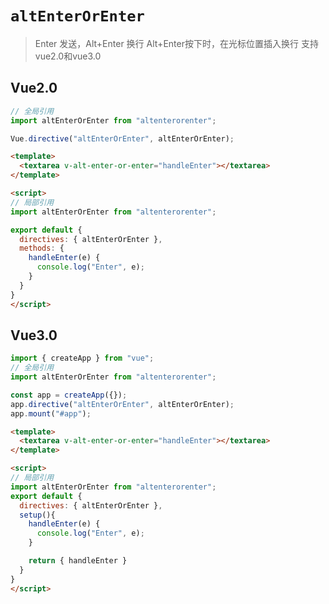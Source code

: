 # `altEnterOrEnter`

> Enter 发送，Alt+Enter 换行
> Alt+Enter按下时，在光标位置插入换行
> 支持vue2.0和vue3.0

## Vue2.0
```javascript
// 全局引用
import altEnterOrEnter from "altenterorenter";

Vue.directive("altEnterOrEnter", altEnterOrEnter);
```

```html
<template>
  <textarea v-alt-enter-or-enter="handleEnter"></textarea>
</template>

<script>
// 局部引用
import altEnterOrEnter from "altenterorenter";

export default {
  directives: { altEnterOrEnter },
  methods: {
    handleEnter(e) {
      console.log("Enter", e);
    }
  }
}
</script>
```

## Vue3.0
```javascript
import { createApp } from "vue";
// 全局引用
import altEnterOrEnter from "altenterorenter";

const app = createApp({});
app.directive("altEnterOrEnter", altEnterOrEnter);
app.mount("#app");
```

```html
<template>
  <textarea v-alt-enter-or-enter="handleEnter"></textarea>
</template>

<script>
// 局部引用
import altEnterOrEnter from "altenterorenter";
export default {
  directives: { altEnterOrEnter },
  setup(){
    handleEnter(e) {
      console.log("Enter", e);
    }

    return { handleEnter }
  }
}
</script>
```